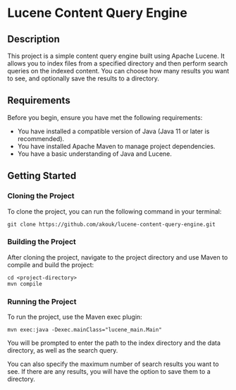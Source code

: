 # Lucene Content Query Engine
## Description

This project is a simple content query engine built using Apache Lucene. It allows you to index files from a specified directory and then perform search queries on the indexed content. You can choose how many results you want to see, and optionally save the results to a directory.
## Requirements

Before you begin, ensure you have met the following requirements:

- You have installed a compatible version of Java (Java 11 or later is recommended).
- You have installed Apache Maven to manage project dependencies.
- You have a basic understanding of Java and Lucene.

## Getting Started
### Cloning the Project

To clone the project, you can run the following command in your terminal:
```
git clone https://github.com/akouk/lucene-content-query-engine.git
```
### Building the Project

After cloning the project, navigate to the project directory and use Maven to compile and build the project:
```
cd <project-directory>
mvn compile
```

### Running the Project

To run the project, use the Maven exec plugin:
```
mvn exec:java -Dexec.mainClass="lucene_main.Main"
```

You will be prompted to enter the path to the index directory and the data directory, as well as the search query.

You can also specify the maximum number of search results you want to see. If there are any results, you will have the option to save them to a directory.
